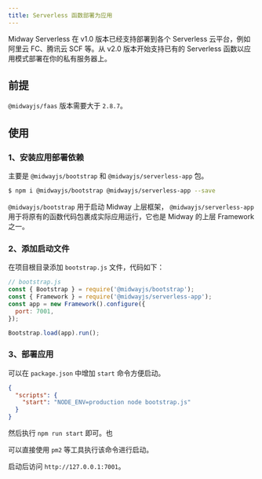```yaml
---
title: Serverless 函数部署为应用
---
```


Midway Serverless 在 v1.0 版本已经支持部署到各个 Serverless 云平台，例如阿里云 FC、腾讯云 SCF 等。从 v2.0 版本开始支持已有的 Serverless 函数以应用模式部署在你的私有服务器上。

## 前提

`@midwayjs/faas` 版本需要大于 `2.8.7`。

## 使用

####

### 1、安装应用部署依赖

主要是 `@midwayjs/bootstrap` 和 `@midwayjs/serverless-app` 包。

```bash
$ npm i @midwayjs/bootstrap @midwayjs/serverless-app --save
```

`@midwayjs/bootstrap` 用于启动 Midway 上层框架， `@midwayjs/serverless-app` 用于将原有的函数代码包裹成实际应用运行，它也是 Midway 的上层 Framework 之一。

### 2、添加启动文件

在项目根目录添加 `bootstrap.js` 文件，代码如下：

```javascript
// bootstrap.js
const { Bootstrap } = require('@midwayjs/bootstrap');
const { Framework } = require('@midwayjs/serverless-app');
const app = new Framework().configure({
  port: 7001,
});

Bootstrap.load(app).run();
```

### 3、部署应用

可以在 `package.json` 中增加 `start` 命令方便启动。

```json
{
  "scripts": {
    "start": "NODE_ENV=production node bootstrap.js"
  }
}
```

然后执行 `npm run start` 即可。也

可以直接使用 `pm2` 等工具执行该命令进行启动。

启动后访问 `http://127.0.0.1:7001`。
